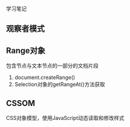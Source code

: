 学习笔记

## 观察者模式

## Range对象

包含节点与文本节点的一部分的文档片段

  1. document.createRange()
  2. Selection对象的getRangeAt()方法获取

## CSSOM

CSS对象模型，使用JavaScript动态读取和修改样式
